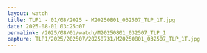 ```yaml
---
layout: watch
title: TLP1 - 01/08/2025 - M20250801_032507_TLP_1T.jpg
date: 2025-08-01 03:25:07
permalink: /2025/08/01/watch/M20250801_032507_TLP_1
capture: TLP1/2025/202507/20250731/M20250801_032507_TLP_1T.jpg
---
```

